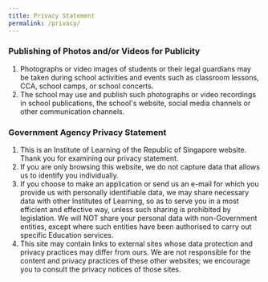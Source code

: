 ```yaml
---
title: Privacy Statement
permalink: /privacy/
---
```

### **Publishing of Photos and/or Videos for Publicity**

1. Photographs or video images of students or their legal guardians may be taken during school activities and events such as classroom lessons, CCA, school camps, or school concerts. 
2. The school may use and publish such photographs or video recordings in school publications, the school's website, social media channels or other communication channels.

### **Government Agency Privacy Statement**

1.  This is an Institute of Learning of the Republic of Singapore website. Thank you for examining our privacy statement.
2.  If you are only browsing this website, we do not capture data that allows us to identify you individually.
3.  If you choose to make an application or send us an e-mail for which you provide us with personally identifiable data, we may share necessary data with other Institutes of Learning, so as to serve you in a most efficient and effective way, unless such sharing is prohibited by legislation. We will NOT share your personal data with non-Government entities, except where such entities have been authorised to carry out specific Education services.
4.  This site may contain links to external sites whose data protection and privacy practices may differ from ours. We are not responsible for the content and privacy practices of these other websites; we encourage you to consult the privacy notices of those sites.